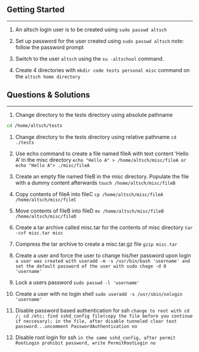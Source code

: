 ## Getting Started 
---

1. An altsch login user is to be created using `sudo passwd altsch`
   
1. Set up password for the user created using `sudo passwd altsch` note: follow the password prompt

1. Switch to the user `altsch` using the `su -altschool` command.

1. Create 4 directories with `mkdir code tests personal misc` command on the `altsch home directory`

## Questions & Solutions
____
1. Change directory to the tests directory using absolute pathname  
 
```bash 
cd /home/altsch/tests
```

1. Change directory to the tests directory using relative pathname `cd ./tests`

2. Use echo command to create a file named fileA with text content ‘Hello A’ in the misc directory `echo "Hello A" > /home/altsch/misc/fileA or echo "Hello A"> ./misc/fileA`

3. Create an empty file named fileB in the misc directory. Populate the file with a dummy content afterwards `touch /home/altsch/misc/fileB`
   
4. Copy contents of fileA into fileC `cp /home/altsch/misc/fileA /home/altsch/misc/fileC`

5. Move contents of fileB into fileD `mv /home/altsch/misc/fileB /home/altsch/misc/fileD`

6. Create a tar archive called misc.tar for the contents of misc directory `tar -cvf misc.tar misc`

7. Compress the tar archive to create a misc.tar.gz file `gzip misc.tar`

8.  Create a user and force the user to change his/her password upon login `a user was created with useradd -m -s /usr/bin/bash 'username' and set the default password of the user with sudo chage -d 0 'username'`

9.  Lock a users password `sudo passwd -l 'username'`

10. Create a user with no login shell `sudo useradd -s /usr/sbin/nologin 'username'`

11. Disable password based authentication for ssh `change to root with cd /; cd /etc; find sshd_config file(copy the file before you continue if neccesary); in the file, after disable tunneled clear text password...uncomment PasswordAuthentication no`

12. Disable root login for ssh `in the same sshd_config, after permit RootLogin prohibit password, write PermitRootLogin no`
